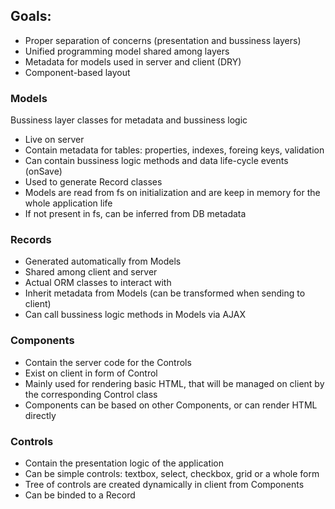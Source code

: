 ## Goals:

- Proper separation of concerns (presentation and bussiness layers)
- Unified programming model shared among layers
- Metadata for models used in server and client (DRY)
- Component-based layout

### Models

Bussiness layer classes for metadata and bussiness logic

- Live on server
- Contain metadata for tables: properties, indexes, foreing keys, validation
- Can contain bussiness logic methods and data life-cycle events (onSave)
- Used to generate Record classes
- Models are read from fs on initialization and are keep in memory for the whole application life
- If not present in fs, can be inferred from DB metadata

### Records

- Generated automatically from Models
- Shared among client and server
- Actual ORM classes to interact with
- Inherit metadata from Models (can be transformed when sending to client)
- Can call bussiness logic methods in Models via AJAX

### Components

- Contain the server code for the Controls
- Exist on client in form of Control
- Mainly used for rendering basic HTML, that will be managed on client by the corresponding Control class
- Components can be based on other Components, or can render HTML directly

### Controls

- Contain the presentation logic of the application
- Can be simple controls: textbox, select, checkbox, grid or a whole form
- Tree of controls are created dynamically in client from Components
- Can be binded to a Record


